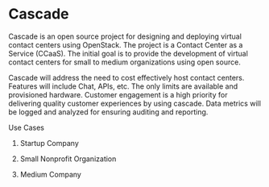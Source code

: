# Cascade

Cascade is an open source project for designing and deploying virtual contact centers using OpenStack. The project is a Contact Center as a Service (CCaaS).
The initial goal is to provide the development of virtual contact centers for small to medium organizations using open source.

Cascade will address the need to cost effectively host contact centers. Features will include Chat, APIs, etc. 
The only limits are available and provisioned hardware.
Customer engagement is a high priority for delivering quality customer experiences by using cascade. Data metrics will be logged and analyzed for ensuring auditing and reporting.

Use Cases

1. Startup Company

2. Small Nonprofit Organization 

3. Medium Company